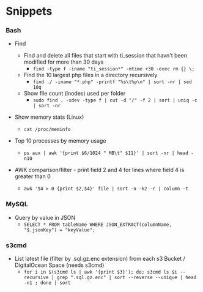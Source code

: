 # Snippets


### Bash

* Find
  * Find and delete all files that start with ti_session that havn't been modified for more than 30 days
    * `find -type f -iname "ti_session*" -mtime +30 -exec rm {} \;`
  * Find the  10 largest php files in a directory recursively
    * `find ./ -iname "*.php" -printf "%s\t%p\n" | sort -nr | sed 10q`
  * Show file count (inodes) used per folder
    * `sudo find . -xdev -type f | cut -d "/" -f 2 | sort | uniq -c | sort -nr`

* Show memory stats (Linux)
  * `cat /proc/meminfo`

* Top 10 processes by memory usage
  * `ps aux | awk '{print $6/1024 " MB\t" $11}' | sort -nr | head -n10`

* AWK comparison/filter - print field 2 and 4 for lines where field 4 is greater than 0
  * `awk '$4 > 0 {print $2,$4}' file | sort -n -k2 -r | column -t`

### MySQL

* Query by value in JSON
  * `SELECT * FROM tableName WHERE JSON_EXTRACT(columnName, "$.jsonKey") = "keyValue";`

### s3cmd

* List latest file (filter by .sql.gz.enc extension) from each s3 Bucket / DigitalOcean Space (needs s3cmd)
  * `for i in $(s3cmd ls | awk '{print $3}'); do; s3cmd ls $i --recursive | grep ".sql.gz.enc" | sort --reverse --unique | head -n1 ; done | sort`

